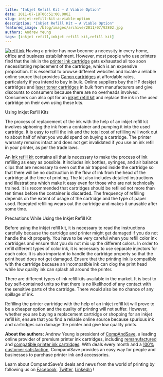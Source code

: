 ```yaml
---
title: "Inkjet Refill Kit – A Viable Option"
date: 2011-07-18T06:51:00.000Z
slug: inkjet-refill-kit-a-viable-option
description: "Inkjet Refill Kit – A Viable Option"
featured_image: /blog/images/archive/2011/07/92802.jpg
authors: Andrew Yeung
tags: [inkjet refill,inkjet refill kit,refill kit]
---
```


[![refil ink](/blog/images/92802.jpg)](/blog/images/92802.jpg)
Having a printer has now become a necessity in every home, office and business establishment. However, most people who use printers find that the ink in the [printer ink cartridge](https://www.compandsave.com/) gets exhausted all too soon necessitating replacement of the cartridge, which is an expensive proposition. It is essential to browse different websites and locate a reliable online source that provides [Canon cartridges](https://www.compandsave.com/canon) at affordable rates, particularly if you intend to buy in bulk. Online suppliers buy the HP deskjet cartridges and [laser toner cartridges](https://www.compandsave.com/) in bulk from manufacturers and give discounts to consumers because there are no overheads involved. Consumers can also opt for an [inkjet refill kit](https://www.compandsave.com/ink-refill-bulk-ink) and replace the ink in the used cartridge on their own using these kits.

Using Inkjet Refill Kits

The process of replacement of the ink with the help of an inkjet refill kit involves siphoning the ink from a container and pumping it into the used cartridge. It is easy to refill the ink and the total cost of refilling will work out to about half of what you would spend on buying a cartridge. The printer warranty remains intact and does not get invalidated if you use an ink refill in your printer, as per the trade laws.

An [Ink refill kit](https://www.compandsave.com/ink-refill-bulk-ink) contains all that is necessary to make the process of ink refilling as easy as possible. It includes ink bottles, syringes, and air balance clips that are necessary to even out the air trapped inside the cartridge so that there will be no obstruction in the flow of ink from the head of the cartridge at the time of printing. The kit also includes detailed instructions and illustrations which make it easy even for those who are not technically trained. It is recommended that cartridges should be refilled not more than ten times before the container is discarded. The frequency of refilling depends on the extent of usage of the cartridge and the type of paper used. Repeated refilling wears out the cartridge and makes it unusable after some time.

Precautions While Using the Inkjet Refill Kit

Before using the inkjet refill kit, it is necessary to read the instructions carefully because the cartridge and printer might get damaged if you do not handle the kit properly. You have to be very careful when you refill color ink cartridges and ensure that you do not mix up the different colors. In order to refill different types of color ink, it is necessary to use separate injectors for each color. It is also important to handle the cartridge properly so that the print head does not get damaged. Ensure that the printing ink is compatible with the cartridge because an incompatible ink can clog the print head while low quality ink can splash all around the printer.

There are different types of ink refill kits available in the market. It is best to buy self-contained units so that there is no likelihood of any contact with the sensitive parts of the cartridge. There would also be no chance of any spillage of ink.

Refilling the printer cartridge with the help of an inkjet refill kit will prove to be a cheaper option and the quality of printing will not suffer. However, whether you are buying a replacement cartridge or shopping for an inkjet refill kit, ensure that you find a reliable online source because spurious ink and cartridges can damage the printer and give low quality prints.


**About the authors:** Andrew Yeung is president of [CompAndSave](https://www.compandsave.com/), a leading online provider of premium printer ink cartridges, including [remanufactured](https://www.compandsave.com/help) and [compatible printer ink cartridges](https://www.compandsave.com/help). With deals every month and a [100% customer satisfaction](https://www.compandsave.com/help), CompandSave provides an easy way for people and businesses to purchase printer ink and accessories.

Learn about CompandSave's deals and news from the world of printing by following us on [Facebook](https://www.facebook.com/compandsave.ink), [Twitter](https://twitter.com/compandsave), [LinkedIn](https://www.linkedin.com) !